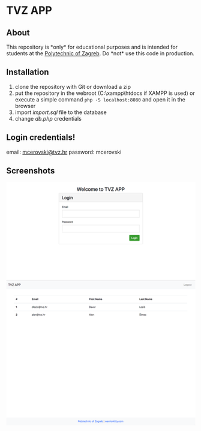 # TVZ APP

## About
This repository is \*only\* for educational purposes and is intended for students at the [Polytechnic of Zagreb](https://www.tvz.hr/). Do \*not\* use this code in production.

## Installation
1. clone the repository with Git or download a zip
2. put the repository in the webroot (C:\xampp\htdocs if XAMPP is used) or execute a simple command ```php -S localhost:8080``` and open it in the browser
2. import *import.sql* file to the database
3. change *db.php* credentials

## Login credentials!
email: mcerovski@tvz.hr
password: mcerovski

## Screenshots
![login](img/login.png)
![users](img/users.png)
